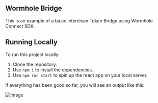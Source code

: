 ## Wormhole Bridge

This is an example of a basic interchain Token Bridge using Wormhole Connect SDK.

## Running Locally

To run this project locally:

1. Clone the repository.
2. Use `npm i` to install the dependencies.
3. Use `npm run start` to spin up the react app on your local server.

If everything has been good so far, you will see an output like this:

![image](https://github.com/akshatcoder-hash/wh-bridge/assets/69577224/9adf225f-c13e-4f87-93e0-64ec1c9ec9e6)

